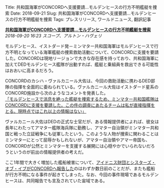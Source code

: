 Title: 共和国海軍がCONCORDへ支援要請…モルデンヒースの行方不明艦艇を捜索
Date: 2018-09-21
Slug: 共和国海軍がCONCORDへ支援要請…モルデンヒースの行方不明艦艇を捜索
Tags: プレスリリース, ワールドニュース, 翻訳記事

<p class="lead"><strong><a href="https://community.eveonline.com/news/news-channels/world-news/republic-fleet-requests-concord-help-in-search-for-missing-ship-in-molden-heath/">共和国海軍がCONCORDへ支援要請…モルデンヒースの行方不明艦艇を捜索</a></strong><br/>
<em>2018-09-20 16:23 スコープ、アルトン・ハヴェリ</em></p>
<p>モルデンヒース、イストダード発－ミンマター共和国海軍はモルデンヒースで行方不明となっている海軍艦艇の捜索救助活動について、CONCORDに支援を要請した。CONCORDは現地リージョンで大きな存在感を持っており、共和国海軍に加えてDEDモルデンヒース艦隊が出動すれば、艦艇と乗組員を救出できる可能性はおおいに高まるだろう。</p>
<p>CONCORDのカシハ・ヴァルカニール大佐は、今回の救助活動に携わるDED部隊の指揮を全面的に委ねられている。ヴァルカニール大佐はイストダード星系のCONCORD施設から次のようなコメントを発表した。<br/>
<a href="https://twitter.com/concordvalkanir/status/1042810900103790592">「モルデンヒースで消息を絶った艦艇を捜索するため、ミンマター共和国艦隊はCONCORDに支援を要請した。この件の調査にあたるチームは私が直接指揮をとる。現時点ではこれ以上の情報はない」</a></p>
<p>ヴァルカニール大佐はDEDの正式な士官だが、ある情報提供者によれば、彼女は長年にわたってアマター艦隊海兵隊に勤務し、アマター自治領がミンマター共和国と戦った立証戦争にも従軍したという。このような人物が捜索に関わることはミンマターにとって屈辱かもしれないが、アマター自治領やアマー帝国も、CONCORDが公然とミンマターを支援する展開には心穏やかでいられないだろうというのが前出の情報提供者の考えだ。</p>
<p>ここ1年間で大きく増加した艦船被害について、<a href="https://community.eveonline.com/news/news-channels/world-news/large-increase-in-crew-losses-says-joint-report-by-aidonis-foundation-and-soe/">アイドニス財団とシスターズ・オブ・イブがCONCORDへ報告した</a>のはわずか数日前のことだが、またも艦船が行方不明になる事件が起きてしまった。なお、今回の事件現場であるモルデンヒースは、共同報告でも言及されていた宙域である。</p>

